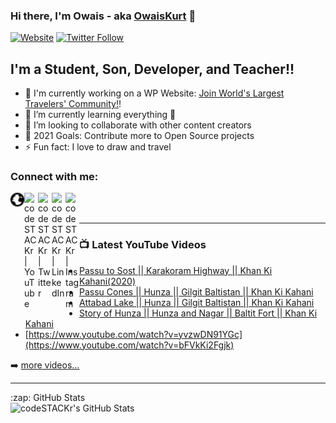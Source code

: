 ### Hi there, I'm Owais - aka [OwaisKurt][website] 👋

[![Website](https://img.shields.io/website?label=Owais.rovermates.com&style=for-the-badge&url=https%3A%2F%2Fcodestackr.com)](https://owais.rovermates.com)
[![Twitter Follow](https://img.shields.io/twitter/follow/OwaisKurt?color=1DA1F2&logo=twitter&style=for-the-badge)](https://twitter.com/intent/follow?original_referer=https%3A%2F%2Fgithub.com%2FOwaisKurt&screen_name=OwaisKurt)

## I'm a Student, Son, Developer, and Teacher!!

- 🔭 I'm currently working on a WP Website: [Join World's Largest Travelers' Community!][wpProject]!
- 🌱 I’m currently learning everything 🤣
- 👯 I’m looking to collaborate with other content creators
- 🥅 2021 Goals: Contribute more to Open Source projects
- ⚡ Fun fact: I love to draw and travel


### Connect with me:

[<img align="left" alt="codeSTACKr.com" width="22px" src="https://raw.githubusercontent.com/iconic/open-iconic/master/svg/globe.svg" />][website]
[<img align="left" alt="codeSTACKr | YouTube" width="22px" src="https://cdn.jsdelivr.net/npm/simple-icons@v3/icons/youtube.svg" />][youtube]
[<img align="left" alt="codeSTACKr | Twitter" width="22px" src="https://cdn.jsdelivr.net/npm/simple-icons@v3/icons/twitter.svg" />][twitter]
[<img align="left" alt="codeSTACKr | LinkedIn" width="22px" src="https://cdn.jsdelivr.net/npm/simple-icons@v3/icons/linkedin.svg" />][linkedin]
[<img align="left" alt="codeSTACKr | Instagram" width="22px" src="https://cdn.jsdelivr.net/npm/simple-icons@v3/icons/instagram.svg" />][instagram]

<br />
<br />

---

### 📺 Latest YouTube Videos

<!-- YOUTUBE:START -->
- [Passu to Sost || Karakoram Highway || Khan Ki Kahani(2020)](https://www.youtube.com/watch?v=4RgHqyCmuJc)
- [Passu Cones || Hunza || Gilgit Baltistan || Khan Ki Kahani](https://www.youtube.com/watch?v=47jLxcDqRFo)
- [Attabad Lake || Hunza || Gilgit Baltistan || Khan Ki Kahani](https://www.youtube.com/watch?v=2K0bHMp4W1g)
- [Story of Hunza || Hunza and Nagar || Baltit Fort || Khan Ki Kahani](https://www.youtube.com/watch?v=yp9HGxjgDNs)
- [https://www.youtube.com/watch?v=yvzwDN91YGc](https://www.youtube.com/watch?v=bFVkKi2Fgjk)
<!-- YOUTUBE:END -->

➡️ [more videos...](https://youtube.com/rahneverd)

---


  <summary>:zap: GitHub Stats</summary>

  <img align="left" alt="codeSTACKr's GitHub Stats" src="https://github-readme-stats.owaiskurt.vercel.app/api?username=owaiskurt&show_icons=true&hide_border=true" />

</details>

[website]: https://owais.rovermates.com
[wpProject]: http://www.rovermates.com
[twitter]: https://twitter.com/OwaisKurt
[youtube]: https://youtube.com/OwaisKurt
[instagram]: https://instagram.com/OwaisKurt
[linkedin]: https://linkedin.com/in/OwaisKurt
